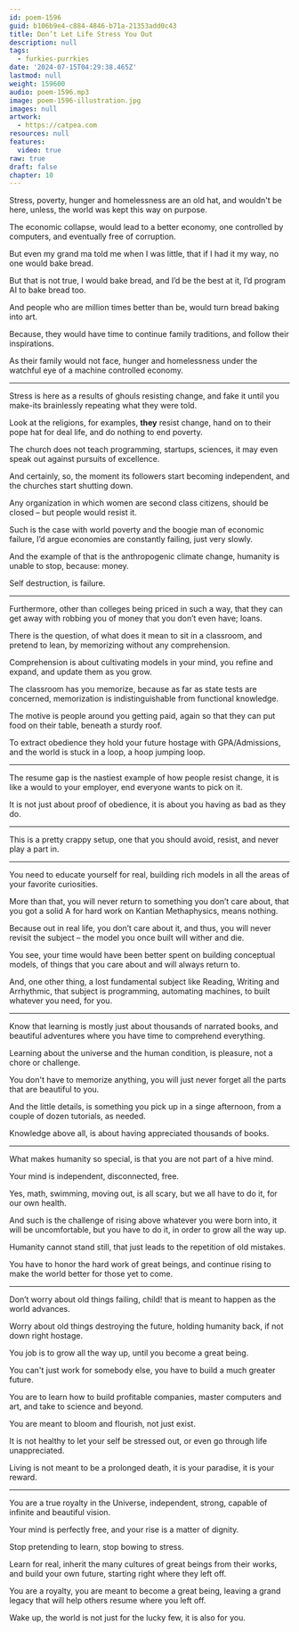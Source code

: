 ```yaml
---
id: poem-1596
guid: b106b9e4-c884-4846-b71a-21353add0c43
title: Don’t Let Life Stress You Out
description: null
tags:
  - furkies-purrkies
date: '2024-07-15T04:29:38.465Z'
lastmod: null
weight: 159600
audio: poem-1596.mp3
image: poem-1596-illustration.jpg
images: null
artwork:
  - https://catpea.com
resources: null
features:
  video: true
raw: true
draft: false
chapter: 10
---
```


Stress, poverty, hunger and homelessness are an old hat,
and wouldn't be here, unless, the world was kept this way on purpose.

The economic collapse, would lead to a better economy,
one controlled by computers, and eventually free of corruption.

But even my grand ma told me when I was little,
that if I had it my way, no one would bake bread.

But that is not true, I would bake bread, and I’d be the best at it,
I’d program AI to bake bread too.

And people who are million times better than be,
would turn bread baking into art.

Because, they would have time to continue family traditions,
and follow their inspirations.

As their family would not face,
hunger and homelessness under the watchful eye of a machine controlled economy.

---

Stress is here as a results of ghouls resisting change,
and fake it until you make-its brainlessly repeating what they were told.

Look at the religions, for examples, __they__ resist change,
hand on to their pope hat for deal life, and do nothing to end poverty.

The church does not teach programming, startups, sciences,
it may even speak out against pursuits of excellence.

And certainly, so, the moment its followers start becoming independent,
and the churches start shutting down.

Any organization in which women are second class citizens,
should be closed – but people would resist it.

Such is the case with world poverty and the boogie man of economic failure,
I’d argue economies are constantly failing, just very slowly.

And the example of that is the anthropogenic climate change,
humanity is unable to stop, because: money.

Self destruction,
is failure.

---

Furthermore, other than colleges being priced in such a way,
that they can get away with robbing you of money that you don’t even have; loans.

There is the question, of what does it mean to sit in a classroom,
and pretend to lean, by memorizing without any comprehension.

Comprehension is about cultivating models in your mind,
you refine and expand, and update them as you grow.

The classroom has you memorize, because as far as state tests are concerned,
memorization is indistinguishable from functional knowledge.

The motive is people around you getting paid,
again so that they can put food on their table, beneath a sturdy roof.

To extract obedience they hold your future hostage with GPA/Admissions,
and the world is stuck in a loop, a hoop jumping loop.

---

The resume gap is the nastiest example of how people resist change,
it is like a would to your employer, end everyone wants to pick on it.

It is not just about proof of obedience,
it is about you having as bad as they do.

---

This is a pretty crappy setup,
one that you should avoid, resist, and never play a part in.

---

You need to educate yourself for real,
building rich models in all the areas of your favorite curiosities.

More than that, you will never return to something you don’t care about,
that you got a solid A for hard work on Kantian Methaphysics, means nothing.

Because out in real life, you don’t care about it, and thus,
you will never revisit the subject – the model you once built will wither and die.

You see, your time would have been better spent on building conceptual models,
of things that you care about and will always return to.

And, one other thing, a lost fundamental subject like Reading, Writing and Arrhythmic,
that subject is programming, automating machines, to built whatever you need, for you.

---

Know that learning is mostly just about thousands of narrated books,
and beautiful adventures where you have time to comprehend everything.

Learning about the universe and the human condition,
is pleasure, not a chore or challenge.

You don't have to memorize anything,
you will just never forget all the parts that are beautiful to you.

And the little details, is something you pick up in a singe afternoon,
from a couple of dozen tutorials, as needed.

Knowledge above all,
is about having appreciated thousands of books.

---

What makes humanity so special,
is that you are not part of a hive mind.

Your mind is independent,
disconnected, free.

Yes, math, swimming, moving out, is all scary,
but we all have to do it, for our own health.

And such is the challenge of rising above whatever you were born into,
it will be uncomfortable, but you have to do it, in order to grow all the way up.

Humanity cannot stand still,
that just leads to the repetition of old mistakes.

You have to honor the hard work of great beings,
and continue rising to make the world better for those yet to come.

---

Don’t worry about old things failing,
child! that is meant to happen as the world advances.

Worry about old things destroying the future,
holding humanity back, if not down right hostage.

You job is to grow all the way up,
until you become a great being.

You can't just work for somebody else,
you have to build a much greater future.

You are to learn how to build profitable companies,
master computers and art, and take to science and beyond.

You are meant to bloom and flourish,
not just exist.

It is not healthy to let your self be stressed out,
or even go through life unappreciated.

Living is not meant to be a prolonged death,
it is your paradise, it is your reward.

---

You are a true royalty in the Universe,
independent, strong, capable of infinite and beautiful vision.

Your mind is perfectly free,
and your rise is a matter of dignity.

Stop pretending to learn,
stop bowing to stress.

Learn for real, inherit the many cultures of great beings from their works,
and build your own future, starting right where they left off.

You are a royalty, you are meant to become a great being,
leaving a grand legacy that will help others resume where you left off.


Wake up, the world is not just for the lucky few,
it is also for you.
